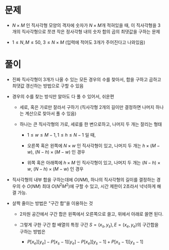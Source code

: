 # 문제
- ${N}\times{M}$ 인 직사각형 모양의 격자에 숫자가 ${N}\times{M}$개 적혀있을 때, 이 직사각형을 3개의 직사각형으로 쪼갠 작은 정사각형 내의 숫자 합의 곱의 최댓값을 구하는 문제

- $1\leq{N, M}\leq50$, $3\leq{N}\times{M}$ (입력에 적어도 3개가 주어진다고 나와있음)

# 풀이
- 진짜 직사각형이 3개가 나올 수 있는 모든 경우의 수를 찾아서, 합을 구하고 곱하고 최댓값 갱신하는 방법으로 구할 수 있음

- 경우의 수를 찾는 방식만 알아도 다 풀 수 있어서, 쉬운편

    - 세로, 혹은 가로만 잘라서 구하기 (직사각형 2개의 길이만 결정하면 나머지 하나는 계산으로 찾아서 풀 수 있음)

    - 하나는 큰 직사각형의 가로, 세로를 한 변으로하고, 나머지 두 개는 잘리는 형태

        - $1\leq{w}\leq{M-1}, 1\leq{h}\leq{N-1}$ 일 때,

         - 오른쪽 혹은 왼쪽에 $N\times{w}$ 인 직사각형이 있고, 나머지 두 개는 ${h} \times {(M-w)}$, ${(N-h)} \times {(M-w)}$ 인 경우

         - 위쪽 혹은 아래쪽에 ${h}\times{M}$ 인 직사각형이 있고, 나머지 두 개는 ${(N-h)} \times {w}$, ${(N-h)} \times {(M-w)}$ 인 경우

- 직사각형의 내부 합을 구하는데에 $O(NM)$, 하나의 직사각형의 길이를 결정하는 경우의 수 $O(NM)$ 최대 $O(N^2M^2)$에 구할 수 있고, 시간 제한이 2초라서 넉넉하게 해결 가능.

- 살짝 줄이는 방법은 "구간 합"을 이용하는 것

    - 2차원 공간에서 구간 합은 왼쪽에서 오른쪽으로 쓸고, 위에서 아래로 쓸면 된다.

    - 그렇게 구한 구간 합 배열의 특정 구간 $S=(x_s, y_s), E=(x_e, y_e)$의 구간합을 구하는 방법은

        - $P[x_e][y_e]-P[x_s-1][y_e]-P[x_e][y_s-1]+P[x_s-1][y_s-1]$
